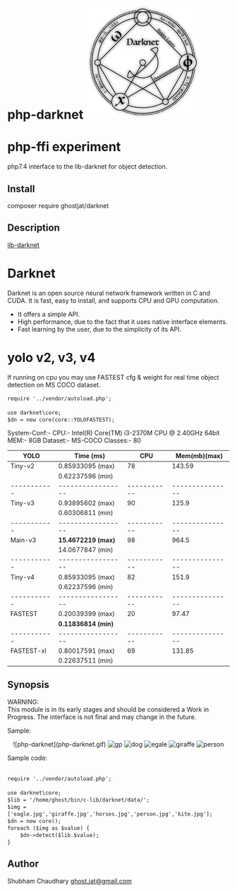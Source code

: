 # php-darknet ![Darknet Logo](darknet.png)

php-ffi experiment
=========
php7.4 interface to the lib-darknet for object detection.

Install
---------
composer require ghostjat/darknet

Description
-----------
[lib-darknet](https://github.com/pjreddie/darknet) 

# Darknet #
Darknet is an open source neural network framework written in C and CUDA. It is fast, easy to install, and supports CPU and GPU computation.

* It offers a simple API.
* High performance, due to the fact that it uses native interface elements.
* Fast learning by the user, due to the simplicity of its API.
# yolo v2, v3, v4 #

If running on cpu you may use FASTEST cfg & weight for real time object detection on MS COCO dataset.
```<?php
require '../vendor/autoload.php';

use darknet\core;
$dn = new core(core::YOLOFASTEST);
```
System-Conf:- 
    CPU:- Intel(R) Core(TM) i3-2370M CPU @ 2.40GHz 64bit
    MEM:- 8GB
    Dataset:- MS-COCO Classes:- 80
    
|  YOLO     |   Time (ms)     |   CPU     | Mem(mb)(max)  |
|-----------|-----------------|-----------|---------------|
| Tiny-v2   | 0.85933095 (max)|   78      |     143.59    |
|           | 0.62237596 (min)|           |               |
|-----------|-----------------|-----------|---------------|
| Tiny-v3   | 0.93895602 (max)|   90      |     125.9     |
|           | 0.60306811 (min)|           |               |
|-----------|-----------------|-----------|---------------|
| Main-v3   | **15.4672219 (max)**|   98      |     964.5     |
|           | 14.0677847 (min)|           |               |
|-----------|-----------------|-----------|---------------|
| Tiny-v4   | 0.85933095 (max)|   82      |     151.9     |
|           | 0.62237596 (min)|           |               |
|-----------|-----------------|-----------|---------------|
| FASTEST   | 0.20039399 (max)|   20      |     97.47     |
|           | **0.11836814 (min)**|           |               |
|-----------|-----------------|-----------|---------------|
| FASTEST-xl| 0.80017591 (max)|   69      |     131.85    |
|           | 0.22637511 (min)|           |               |
Synopsis
--------
WARNING:  
This module is in its early stages and should be considered a Work in Progress.
The interface is not final and may change in the future.  

Sample:

<p align="center">
![php-darknet](php-darknet.gif)
<img src="https://raw.github.com/ghostjat/php-darknet/master/temp/out/gp.jpg" alt="gp"/>
 <img src ="https://raw.github.com/ghostjat/php-darknet/master/temp/out/dog.jpg" alt ="dog"/>
  <img src ="https://raw.github.com/ghostjat/php-darknet/master/temp/out/eagle.jpg" alt ="egale"/>
 <img src ="https://raw.github.com/ghostjat/php-darknet/master/temp/out/giraffe.jpg" alt ="giraffe"/>
<img src="https://raw.github.com/ghostjat/php-darknet/master/temp/out/person.jpg" alt="person"/>
</p>

Sample code:

```<?php

require '../vendor/autoload.php';

use darknet\core;
$lib = '/home/ghost/bin/c-lib/darknet/data/';
$img = ['eagle.jpg','giraffe.jpg','horses.jpg','person.jpg','kite.jpg'];
$dn = new core();
foreach ($img as $value) {
    $dn->detect($lib.$value);
}
```
Author
------
Shubham Chaudhary <ghost.jat@gmail.com>
